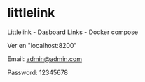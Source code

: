 # littlelink
Littlelink - Dasboard Links - Docker compose

Ver en "localhost:8200"

Email: admin@admin.com

Password: 12345678


